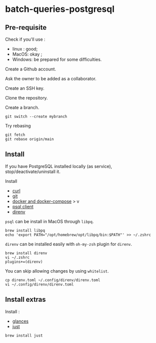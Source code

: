 # batch-queries-postgresql

## Pre-requisite

Check if you'll use :
- linux : good;
- MacOS: okay ; 
- Windows: be prepared for some difficulties.

Create a Github account. 

Ask the owner to be added as a collaborator.

Create an SSH key.

Clone the repository.

Create a branch. 
```shell
git switch --create mybranch
```

Try rebasing
```shell
git fetch
git rebase origin/main
```

## Install

If you have PostgreSQL installed locally (as service), stop/deactivate/uninstall it.

Install
- [curl]()
- [git](https://git-scm.com/)
- [docker and docker-compose](https://docs.docker.com/engine/install/) > v
- [psql client](https://askubuntu.com/questions/1040765/how-to-install-psql-without-postgres)
- [direnv](https://direnv.net/)

`psql` can be install in MacOS through `libpq`.
```shell
brew install libpq
echo 'export PATH="/opt/homebrew/opt/libpq/bin:$PATH"' >> ~/.zshrc
```

`direnv` can be installed easily with `oh-my-zsh` plugin for `direnv`.
````shell
brew install direnv
vi ~/.zshrc   
plugins+=(direnv)
````

You can skip allowing changes by using `whitelist`.
```shell
cp direnv.toml ~/.config/direnv/direnv.toml
vi ~/.config/direnv/direnv.toml
```

## Install extras

Install :
- [glances](https://github.com/nicolargo/glances)
- [just](https://github.com/casey/just)


````shell
brew install just
````